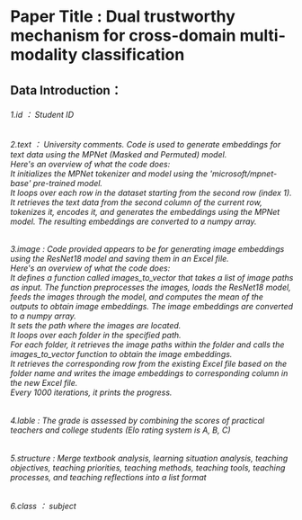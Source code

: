 # Paper Title : Dual trustworthy mechanism for cross-domain multi-modality classification
## Data Introduction：
######    1.id ： Student ID<br>
######    2.text ： University comments. Code is used to generate embeddings for text data using the MPNet (Masked and Permuted) model.<br> Here's an overview of what the code does:<br>It initializes the MPNet tokenizer and model using the 'microsoft/mpnet-base' pre-trained model.<br> It loops over each row in the dataset starting from the second row (index 1).<br> It retrieves the text data from the second column of the current row, tokenizes it, encodes it, and generates the embeddings using the MPNet model. The resulting embeddings are converted to a numpy array.<br>
######    3.image : Code provided appears to be for generating image embeddings using the ResNet18 model and saving them in an Excel file. <br> Here's an overview of what the code does:<br>It defines a function called images_to_vector that takes a list of image paths as input. The function preprocesses the images, loads the ResNet18 model, feeds the images through the model, and computes the mean of the outputs to obtain image embeddings. The image embeddings are converted to a numpy array.<br>It sets the path where the images are located.<br>It loops over each folder in the specified path.<br>For each folder, it retrieves the image paths within the folder and calls the images_to_vector function to obtain the image embeddings.<br>It retrieves the corresponding row from the existing Excel file based on the folder name and writes the image embeddings to corresponding column in the new Excel file.<br>Every 1000 iterations, it prints the progress.<br>
######    4.lable : The grade is assessed by combining the scores of practical teachers and college students (Elo rating system is A, B, C)<br>
######    5.structure : Merge textbook analysis, learning situation analysis, teaching objectives, teaching priorities, teaching methods, teaching tools,    teaching processes, and teaching reflections into a list format<br>
######    6.class ： subject<br>
